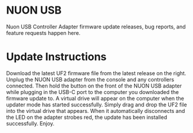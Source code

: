 NUON USB
=====
Nuon USB Controller Adapter firmware update releases, bug reports, and feature requests happen here.

# Update Instructions
Download the latest UF2 firmware file from the latest release on the right. Unplug the NUON USB adapter from the console and any controllers connected. Then hold the button on the front of the NUON USB adapter while plugging in the USB-C port to the computer you downloaded the firmware update to. A virtual drive will appear on the computer when the updater mode has started successfully. Simply drag and drop the UF2 file into the virtual drive that appears. When it automatically disconnects and the LED on the adapter strobes red, the update has been installed successfully. Enjoy.
